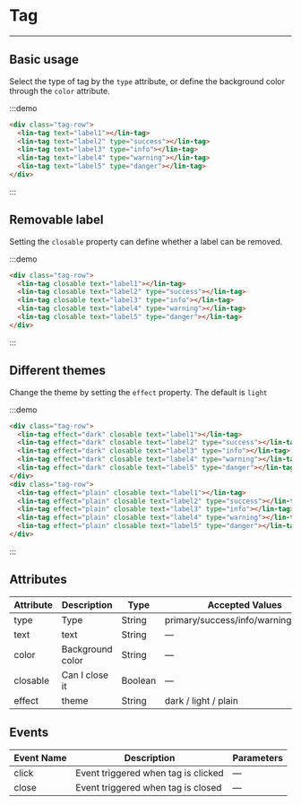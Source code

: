 <style lang="scss" scoped>
.demo-block {
  ::v-deep .lin-tag {
    margin-right: 10px;
  }
}
.tag-row {
  margin-bottom:10px;
  ::v-deep .lin-tag {
    margin-right: 10px;
  }
}
</style>

# Tag

---

## Basic usage

Select the type of tag by the `type` attribute, or define the background color through the `color` attribute.

<div class='demo-block'>
      <lin-tag text="label1"></lin-tag>
      <lin-tag text="label2" type="success"></lin-tag>
      <lin-tag text="label3" type="info"></lin-tag>
      <lin-tag text="label4" type="warning"></lin-tag>
      <lin-tag text="label5" type="danger"></lin-tag>
</div>

:::demo

```html
<div class="tag-row">
  <lin-tag text="label1"></lin-tag>
  <lin-tag text="label2" type="success"></lin-tag>
  <lin-tag text="label3" type="info"></lin-tag>
  <lin-tag text="label4" type="warning"></lin-tag>
  <lin-tag text="label5" type="danger"></lin-tag>
</div>
```

:::

## Removable label

Setting the `closable` property can define whether a label can be removed.

<div class='demo-block'>
      <lin-tag closable text="label1"></lin-tag>
      <lin-tag closable text="label2" type="success"></lin-tag>
      <lin-tag closable text="label3" type="info"></lin-tag>
      <lin-tag closable text="label4" type="warning"></lin-tag>
      <lin-tag closable text="label5" type="danger"></lin-tag>
</div>

:::demo

```html
<div class="tag-row">
  <lin-tag closable text="label1"></lin-tag>
  <lin-tag closable text="label2" type="success"></lin-tag>
  <lin-tag closable text="label3" type="info"></lin-tag>
  <lin-tag closable text="label4" type="warning"></lin-tag>
  <lin-tag closable text="label5" type="danger"></lin-tag>
</div>
```

:::

## Different themes

Change the theme by setting the `effect` property. The default is `light`

<div class='demo-block'>
    <div class="tag-row">
      <lin-tag effect="dark" closable text="label1"></lin-tag>
      <lin-tag effect="dark" closable text="label2" type="success"></lin-tag>
      <lin-tag effect="dark" closable text="label3" type="info"></lin-tag>
      <lin-tag effect="dark" closable text="label4" type="warning"></lin-tag>
      <lin-tag effect="dark" closable text="label5" type="danger"></lin-tag>
    </div>
    <div class="tag-row">
      <lin-tag effect="plain" closable text="label1"></lin-tag>
      <lin-tag effect="plain" closable text="label2" type="success"></lin-tag>
      <lin-tag effect="plain" closable text="label3" type="info"></lin-tag>
      <lin-tag effect="plain" closable text="label4" type="warning"></lin-tag>
      <lin-tag effect="plain" closable text="label5" type="danger"></lin-tag>
    </div>
</div>

:::demo

```html
<div class="tag-row">
  <lin-tag effect="dark" closable text="label1"></lin-tag>
  <lin-tag effect="dark" closable text="label2" type="success"></lin-tag>
  <lin-tag effect="dark" closable text="label3" type="info"></lin-tag>
  <lin-tag effect="dark" closable text="label4" type="warning"></lin-tag>
  <lin-tag effect="dark" closable text="label5" type="danger"></lin-tag>
</div>
<div class="tag-row">
  <lin-tag effect="plain" closable text="label1"></lin-tag>
  <lin-tag effect="plain" closable text="label2" type="success"></lin-tag>
  <lin-tag effect="plain" closable text="label3" type="info"></lin-tag>
  <lin-tag effect="plain" closable text="label4" type="warning"></lin-tag>
  <lin-tag effect="plain" closable text="label5" type="danger"></lin-tag>
</div>
```

:::

## Attributes

| Attribute | Description      | Type    | Accepted Values                     | Default |
| --------- | ---------------- | ------- | ----------------------------------- | ------- |
| type      | Type             | String  | primary/success/info/warning/danger | primary |
| text      | text             | String  | —                                   | —       |
| color     | Background color | String  | —                                   | —       |
| closable  | Can I close it   | Boolean | —                                   | false   |
| effect    | theme            | String  | dark / light / plain                | light   |

## Events

| Event Name | Description                         | Parameters |
| ---------- | ----------------------------------- | ---------- |
| click      | Event triggered when tag is clicked | —          |
| close      | Event triggered when tag is closed  | —          |
